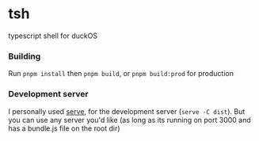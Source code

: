 # tsh
typescript shell for duckOS
### Building
Run `pnpm install` then `pnpm build`, or `pnpm build:prod` for production
### Development server
I personally used [serve](https://github.com/vercel/serve), for the development server (`serve -C dist`). But you can use any server you'd like (as long as its running on port 3000 and has a bundle.js file on the root dir)
